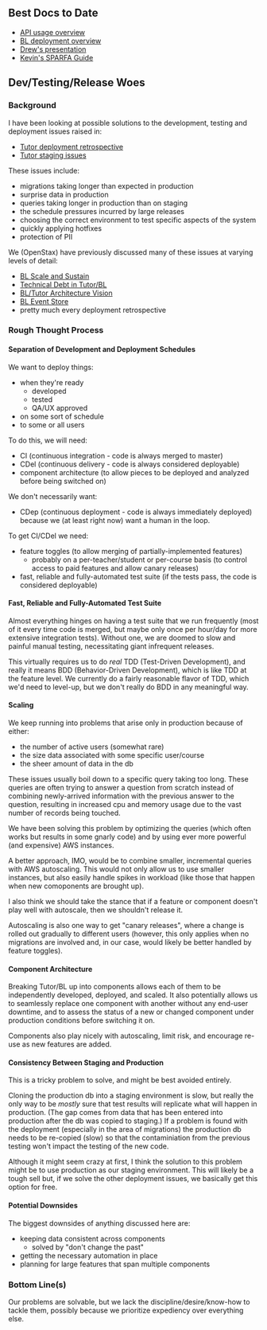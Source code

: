 ## Best Docs to Date
- [API usage overview](https://github.com/openstax/napkin-notes/blob/master/kevin/160921_biglearnApis/api_usage.md)
- [BL deployment overview](https://github.com/openstax/napkin-notes/blob/master/kevin/BiglearnArchitectureDeployment.pdf)
- [Drew's presentation](https://docs.google.com/presentation/d/1qoPqBLD4XqOsIfcM6aJH7IaDQRsxxuA6QBLy4GIZy7w/edit#slide=id.p)
- [Kevin's SPARFA Guide](https://github.com/openstax/sparfa-sandbox/blob/master/klb_sparfa_guide/sparfa_guide.pdf)

## Dev/Testing/Release Woes

### Background

I have been looking at possible solutions
to the development, testing and deployment issues
raised in:
* [Tutor deployment retrospective](https://docs.google.com/document/d/1aLEMaQ5h75_yXwa1CKJ5CBwTx29bpgiyKOEf3OIPswo/edit#heading=h.p5pj3pqfsjke)
* [Tutor staging issues](https://docs.google.com/document/d/12VFc5ObJNl8KkwzYfOVw42O-D8PYYgxRBb06MHPdXok/edit#heading=h.gp1neznpamzs)

These issues include:
* migrations taking longer than expected in production
* surprise data in production
* queries taking longer in production than on staging
* the schedule pressures incurred by large releases
* choosing the correct environment to test specific aspects of the system
* quickly applying hotfixes
* protection of PII

We (OpenStax) have previously discussed many of these issues
at varying levels of detail:
* [BL Scale and Sustain](https://docs.google.com/document/d/1fmSlXJ1kwxJHXO9dvSskODixDQYTs6pnQe03mWsHchk/edit#heading=h.wfp1mks4mpv4)
* [Technical Debt in Tutor/BL](https://docs.google.com/document/d/1QjoopHF-VGv2WbLIKT4kYehZ3OKLIgcsn24iaC7Laqw/edit)
* [BL/Tutor Architecture Vision](https://docs.google.com/document/d/1K6v5_Ua_kQvg9UzuRejzqOfsbIfQhw8Zy8iriygyPTw/edit#heading=h.yxvxbjnoy1pg)
* [BL Event Store](https://github.com/openstax/napkin-notes/blob/master/kevin/161201_biglearnEventStore.md)
* pretty much every deployment retrospective

### Rough Thought Process

#### Separation of Development and Deployment Schedules

We want to deploy things:
* when they're ready
  * developed
  * tested
  * QA/UX approved
* on some sort of schedule
* to some or all users

To do this, we will need:
* CI (continuous integration - code is always merged to master)
* CDel (continuous delivery - code is always considered deployable)
* component architecture (to allow pieces to be deployed and analyzed before being switched on)

We don't necessarily want:
* CDep (continuous deployment - code is always immediately deployed)
because we (at least right now) want a human in the loop.

To get CI/CDel we need:
* feature toggles (to allow merging of partially-implemented features)
  * probably on a per-teacher/student or per-course basis (to control access to paid features and allow canary releases)
* fast, reliable and fully-automated test suite (if the tests pass, the code is considered deployable)

#### Fast, Reliable and Fully-Automated Test Suite

Almost everything hinges on having a test suite
that we run frequently
(most of it every time code is merged,
but maybe only once per hour/day
for more extensive integration tests).
Without one, we are doomed 
to slow and painful manual testing,
necessitating giant infrequent releases.

This virtually requires us to do _real_ TDD (Test-Driven Development),
and really it means BDD (Behavior-Driven Development),
which is like TDD at the feature level.
We currently do a fairly reasonable flavor of TDD,
which we'd need to level-up,
but we don't really do BDD
in any meaningful way.

#### Scaling

We keep running into problems
that arise only in production
because of either:
* the number of active users (somewhat rare)
* the size data associated with some specific user/course
* the sheer amount of data in the db

These issues usually boil down
to a specific query taking too long.
These queries are often trying to answer a question from scratch
instead of combining newly-arrived information
with the previous answer to the question,
resulting in increased cpu and memory usage
due to the vast number of records being touched.

We have been solving this problem
by optimizing the queries
(which often works but results in some gnarly code)
and by using ever more powerful (and expensive) AWS instances.

A better approach, IMO, 
would be to combine smaller, incremental queries
with AWS autoscaling.
This would not only allow us to use smaller instances,
but also easily handle spikes in workload
(like those that happen when new comoponents are brought up).

I also think we should take the stance
that if a feature or component doesn't play well with autoscale,
then we shouldn't release it.

Autoscaling is also one way
to get "canary releases",
where a change is rolled out gradually
to different users
(however, this only applies when no migrations are involved
and, in our case, would likely be better handled by feature toggles).

#### Component Architecture

Breaking Tutor/BL up into components
allows each of them to be independently developed, deployed, and scaled.
It also potentially allows us
to seamlessly replace one component with another
without any end-user downtime,
and to assess the status of a new or changed component
under production conditions
before switching it on.

Components also play nicely with autoscaling,
limit risk,
and encourage re-use as new features are added.

#### Consistency Between Staging and Production

This is a tricky problem to solve,
and might be best avoided entirely.

Cloning the production db into a staging environment is slow,
but really the only way to be _mostly_ sure that test results
will replicate what will happen in production.
(The gap comes from data that has been entered into production
after the db was copied to staging.)
If a problem is found with the deployment
(especially in the area of migrations)
the production db needs to be re-copied (slow)
so that the contaminiation from the previous testing
won't impact the testing of the new code.

Although it might seem crazy at first,
I think the solution to this problem
might be to use production as our staging environment.
This will likely be a tough sell but,
if we solve the other deployment issues,
we basically get this option for free.

#### Potential Downsides

The biggest downsides of anything discussed here are:
* keeping data consistent across components
  * solved by "don't change the past"
* getting the necessary automation in place
* planning for large features that span multiple components

### Bottom Line(s)

Our problems are solvable,
but we lack the discipline/desire/know-how to tackle them,
possibly because we prioritize expediency over everything else.
